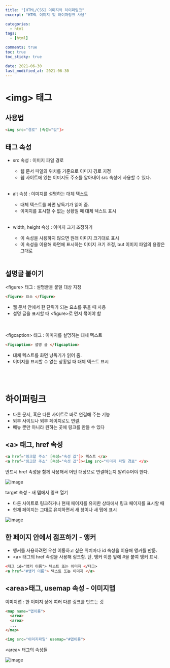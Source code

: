```yaml
---
title: "[HTML/CSS] 이미지와 하이퍼링크"
excerpt: "HTML 이미지 및 하이퍼링크 사용"

categories:
  - html
tags:
  - [html]

comments: true
toc: true
toc_sticky: true

date: 2021-06-30
last_modified_at: 2021-06-30
---
```


# \<img> 태그
## 사용법
```html
<img src="경로" [속성="값"]>
```

## 태그 속성
- src 속성 : 이미지 파일 경로
  - 웹 문서 파일의 위치를 기준으로 이미지 경로 지정
  - 웹 사이트에 있는 이미지도 주소를 알아내어 src 속성에 사용할 수 있다.
<br><br>
- alt 속성 : 이미지를 설명하는 대체 텍스트
  - 대체 텍스트를 화면 낭독기가 읽어 줌. 
  - 이미지를 표시할 수 없는 상황일 때 대체 텍스트 표시
<br><br>

- width, height 속성 : 이미지 크기 조정하기
  - 이 속성을 사용하지 않으면 원래 이미지 크기대로 표시
  - 이 속성을 이용해 화면에 표시하는 이미지 크기 조정, but 이미지 파일의 용량은 그대로
<br><br>

## 설명글 붙이기
\<figure> 태그 : 설명글을 붙일 대상 지정
```html
<figure> 요소 </figure>
```
- 웹 문서 안에서 한 단위가 되는 요소를 묶을 때 사용
- 설명 글을 표시할 때 \<figure>로 먼저 묶어야 함

<br><br>
\<figcaption> 태그 : 이미지를 설명하는 대체 텍스트
```html
<figcaption> 설명 글 </figcaption>
```
- 대체 텍스트를 화면 낭독기가 읽어 줌. 
- 이미지를 표시할 수 없는 상황일 때 대체 텍스트 표시

<br><br>

# 하이퍼링크
- 다른 문서, 혹은 다른 사이트로 바로 연결해 주는 기능
- 외부 사이트나 외부 페이지로도 연결.
- 메뉴 뿐만 아니라 원하는 곳에 링크를 만들 수 있다

## \<a> 태그, href 속성
```html
<a href="링크할 주소" [속성="속성 값"]> 텍스트 </a>
<a href="링크할 주소" [속성="속성 값"]><img src="이미지 파일 경로" </a>
```
반드시 href 속성을 함께 사용해서 어떤 대상으로 연결하는지 알려주어야 한다.

![image](https://user-images.githubusercontent.com/86935775/125196373-b1259700-e294-11eb-983a-b2e17726bf55.png)

target 속성 - 새 탭에서 링크 열기
- 다른 사이트로 링크하거나 현재 페이지를 유지한 상태에서 링크 페이지를 표시할 때
- 현재 페이지는 그대로 유지하면서 새 창이나 새 탭에 표시

![image](https://user-images.githubusercontent.com/86935775/125196417-d4e8dd00-e294-11eb-9d1f-1dd2c7886d03.png)

## 한 페이지 안에서 점프하기 - 앵커
- 앵커를 사용하려면 우선 이동하고 싶은 위치마다 id 속성을 이용해 앵커를 만듦.
- \<a> 태그의 href 속성을 사용해 링크함. 단, 앵커 이름 앞에 #을 붙여 앵커 표시.

```html
<태그 id="앵커 이름"> 텍스트 또는 이미지 </태그>
<a href="#앵커 이름"> 텍스트 또는 이미지 </a>
```

## \<area>태그, usemap 속성 - 이미지맵
이미지맵 : 한 이미지 상에 여러 다른 링크를 만드는 것

```html
<map name="맵이름">
  <area>
  <area>
  ...
</map>

<img src="이미지파일" usemap="#맵이름">
```

\<area> 태그의 속성들

![image](https://user-images.githubusercontent.com/86935775/125196563-5b052380-e295-11eb-8817-c388b49df94e.png)